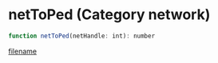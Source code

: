 # netToPed (Category network)

```js
function netToPed(netHandle: int): number
```

[filename](netToPed_m.md ':include')